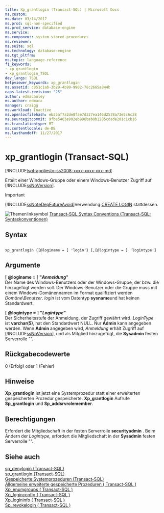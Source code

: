 ```yaml
---
title: Xp_grantlogin (Transact-SQL) | Microsoft Docs
ms.custom: 
ms.date: 03/14/2017
ms.prod: sql-non-specified
ms.prod_service: database-engine
ms.service: 
ms.component: system-stored-procedures
ms.reviewer: 
ms.suite: sql
ms.technology: database-engine
ms.tgt_pltfrm: 
ms.topic: language-reference
f1_keywords:
- xp_grantlogin
- xp_grantlogin_TSQL
dev_langs: TSQL
helpviewer_keywords: xp_grantlogin
ms.assetid: c851c1ab-3b29-4b99-9902-78c2665a844b
caps.latest.revision: "25"
author: edmacauley
ms.author: edmaca
manager: craigg
ms.workload: Inactive
ms.openlocfilehash: eb35af7a2de8fae7d227ea146d2578a73e5c6c28
ms.sourcegitcommit: 9fbe5403e902eb996bab0b1285cdade281c1cb16
ms.translationtype: MT
ms.contentlocale: de-DE
ms.lasthandoff: 11/27/2017
---
```

# <a name="xpgrantlogin-transact-sql"></a>xp_grantlogin (Transact-SQL)
[!INCLUDE[tsql-appliesto-ss2008-xxxx-xxxx-xxx-md](../../includes/tsql-appliesto-ss2008-xxxx-xxxx-xxx-md.md)]

  Erteilt einer Windows-Gruppe oder einem Windows-Benutzer Zugriff auf [!INCLUDE[ssNoVersion](../../includes/ssnoversion-md.md)].  
  
> [!IMPORTANT]  
>  [!INCLUDE[ssNoteDepFutureAvoid](../../includes/ssnotedepfutureavoid-md.md)]Verwendung [CREATE LOGIN](../../t-sql/statements/create-login-transact-sql.md) stattdessen.  
  
 ![Themenlinksymbol](../../database-engine/configure-windows/media/topic-link.gif "Topic link icon") [Transact-SQL Syntax Conventions (Transact-SQL-Syntaxkonventionen)](../../t-sql/language-elements/transact-sql-syntax-conventions-transact-sql.md)  
  
## <a name="syntax"></a>Syntax  
  
```  
  
xp_grantlogin {[@loginame = ] 'login'} [,[@logintype = ] 'logintype']  
```  
  
## <a name="arguments"></a>Argumente  
 [  **@loginame =** ] **"***Anmeldung***"**  
 Der Name des Windows-Benutzers oder der Windows-Gruppe, der bzw. die hinzugefügt werden soll. Der Windows-Benutzer oder die Gruppe muss mit einem Windows-Domänennamen im Format qualifiziert werden *Domäne*\\*Benutzer*. *login* ist vom Datentyp **sysname**und hat keinen Standardwert.  
  
 [  **@logintype =** ] **"***Logintype***"**  
 Der Sicherheitsstufe der Anmeldung, der Zugriff gewährt wird. *LoginType* ist **varchar(5)**, hat den Standardwert NULL. Nur **Admin** kann angegeben werden. Wenn **Admin** angegeben wird, *Anmeldung* erhält Zugriff auf [!INCLUDE[ssNoVersion](../../includes/ssnoversion-md.md)], und als Mitglied hinzugefügt, die **Sysadmin** festen Serverrolle "".  
  
## <a name="return-code-values"></a>Rückgabecodewerte  
 0 (Erfolg) oder 1 (Fehler)  
  
## <a name="remarks"></a>Hinweise  
 **Xp_grantlogin** ist jetzt eine Systemprozedur statt einer erweiterten gespeicherten Prozedur gespeicherte. **Xp_grantlogin** Aufrufe **Sp_grantlogin** und **Sp_addsrvrolemember**.  
  
## <a name="permissions"></a>Berechtigungen  
 Erfordert die Mitgliedschaft in der festen Serverrolle **securityadmin** . Beim Ändern der *Logintype*, erfordert die Mitgliedschaft in der **Sysadmin** festen Serverrolle "".  
  
## <a name="see-also"></a>Siehe auch  
 [sp_denylogin &#40;Transact-SQL&#41;](../../relational-databases/system-stored-procedures/sp-denylogin-transact-sql.md)   
 [sp_grantlogin &#40;Transact-SQL&#41;](../../relational-databases/system-stored-procedures/sp-grantlogin-transact-sql.md)   
 [Gespeicherte Systemprozeduren &#40;Transact-SQL&#41;](../../relational-databases/system-stored-procedures/system-stored-procedures-transact-sql.md)   
 [Allgemeine erweiterte gespeicherte Prozeduren &#40; Transact-SQL &#41;](../../relational-databases/system-stored-procedures/general-extended-stored-procedures-transact-sql.md)   
 [Xp_enumgroups &#40; Transact-SQL &#41;](../../relational-databases/system-stored-procedures/xp-enumgroups-transact-sql.md)   
 [Xp_loginconfig &#40; Transact-SQL &#41;](../../relational-databases/system-stored-procedures/xp-loginconfig-transact-sql.md)   
 [Xp_logininfo &#40; Transact-SQL &#41;](../../relational-databases/system-stored-procedures/xp-logininfo-transact-sql.md)   
 [Sp_revokelogin &#40; Transact-SQL &#41;](../../relational-databases/system-stored-procedures/sp-revokelogin-transact-sql.md)  
  
  
